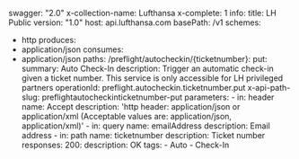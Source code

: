 swagger: "2.0"
x-collection-name: Lufthansa
x-complete: 1
info:
  title: LH Public
  version: "1.0"
host: api.lufthansa.com
basePath: /v1
schemes:
- http
produces:
- application/json
consumes:
- application/json
paths:
  /preflight/autocheckin/{ticketnumber}:
    put:
      summary: Auto Check-In
      description: Trigger an automatic check-in given a ticket number. This service
        is only accessible for LH privileged partners
      operationId: preflight.autocheckin.ticketnumber.put
      x-api-path-slug: preflightautocheckinticketnumber-put
      parameters:
      - in: header
        name: Accept
        description: 'http header: application/json or application/xml (Acceptable
          values are: application/json, application/xml)'
      - in: query
        name: emailAddress
        description: Email address
      - in: path
        name: ticketnumber
        description: Ticket number
      responses:
        200:
          description: OK
      tags:
      - Auto
      - Check-In